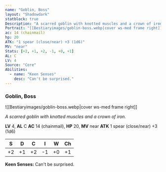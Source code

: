 ```yaml
---
name: "Goblin, Boss"
layout: "Shadowdark"
statblock: true
Description: "A scarred goblin with knotted muscles and a crown of iron."
Portrait: "[[Bestiaryimages/goblin-boss.webp|cover ws-med frame right]]"
ac: 14 (chainmail)
hp: 20
ATK: "1 spear (close/near) +3 (1d6)"
MV: "near"
Stats: [+2, +1, +2, -1, +0, +1]
AL: C
LV: 4
Source: "Core"
Abilities:
  - name: "Keen Senses"
    desc: "Can't be surprised."
---
```


### Goblin, Boss

![[Bestiaryimages/goblin-boss.webp|cover ws-med frame right]]

_A scarred goblin with knotted muscles and a crown of iron._

**LV** 4, **AL** C
**AC** 14 (chainmail), **HP** 20, **MV** near
**ATK** 1 spear (close/near) +3 (1d6)

|  S  |  D  |  C  |  I  |  W  |  Ch  |
|:---:|:---:|:---:|:---:|:---:|:----:|
| +2 | +1 | +2 | -1 | +0 | +1 |

**Keen Senses:** Can't be surprised.

